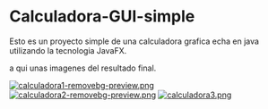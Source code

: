 # Calculadora-GUI-simple

Esto es un proyecto simple de una calculadora grafica echa en java utilizando la tecnologia JavaFX.

a qui unas imagenes del resultado final.


[![calculadora1-removebg-preview.png](https://i.postimg.cc/593CYkYx/calculadora1-removebg-preview.png)](https://postimg.cc/148tbBrT)
[![calculadora2-removebg-preview.png](https://i.postimg.cc/tTzY6Ygr/calculadora2-removebg-preview.png)](https://postimg.cc/62yWJ6nR)
[![calculadora3.png](https://i.postimg.cc/PJ3J69YY/calculadora3.png)](https://postimg.cc/BPFJbhhn)
